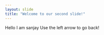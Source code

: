 ```yaml
---
layout: slide
title: "Welcome to our second slide!"
---
```

Hello I am sanjay
Use the left arrow to go back!
